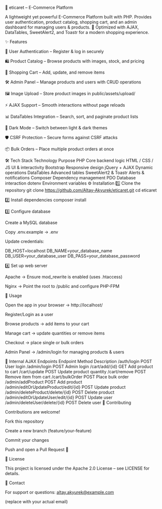 🛒 eticaret – E-Commerce Platform






A lightweight yet powerful E-Commerce Platform built with PHP.
Provides user authentication, product catalog, shopping cart, and an admin dashboard for managing users & products.
🚀 Optimized with AJAX, DataTables, SweetAlert2, and Toastr for a modern shopping experience.

✨ Features

🔐 User Authentication – Register & log in securely

🛍️ Product Catalog – Browse products with images, stock, and pricing

🛒 Shopping Cart – Add, update, and remove items

🛠️ Admin Panel – Manage products and users with CRUD operations

🖼️ Image Upload – Store product images in public/assets/upload/

⚡ AJAX Support – Smooth interactions without page reloads

📊 DataTables Integration – Search, sort, and paginate product lists

🎨 Dark Mode – Switch between light & dark themes

🛡️ CSRF Protection – Secure forms against CSRF attacks

📦 Bulk Orders – Place multiple product orders at once

🛠️ Tech Stack
Technology	Purpose
PHP	Core backend logic
HTML / CSS / JS	UI & interactivity
Bootstrap	Responsive design
jQuery + AJAX	Dynamic operations
DataTables	Advanced tables
SweetAlert2 & Toastr	Alerts & notifications
Composer	Dependency management
PDO	Database interaction
dotenv	Environment variables
⚙️ Installation
1️⃣ Clone the repository
git clone https://github.com/Altay-Akyurek/eticaret.git
cd eticaret

2️⃣ Install dependencies
composer install

3️⃣ Configure database

Create a MySQL database

Copy .env.example → .env

Update credentials:

DB_HOST=localhost
DB_NAME=your_database_name
DB_USER=your_database_user
DB_PASS=your_database_password

4️⃣ Set up web server

Apache → Ensure mod_rewrite is enabled (uses .htaccess)

Nginx → Point the root to /public and configure PHP-FPM

🚀 Usage

Open the app in your browser → http://localhost/

Register/Login as a user

Browse products → add items to your cart

Manage cart → update quantities or remove items

Checkout → place single or bulk orders

Admin Panel → /admin/login for managing products & users

🔗 Internal AJAX Endpoints
Endpoint	Method	Description
/auth/login	POST	User login
/admin/login	POST	Admin login
/cart/add/{id}	GET	Add product to cart
/cart/update	POST	Update product quantity
/cart/remove	POST	Remove item from cart
/cart/bulkOrder	POST	Place bulk order
/admin/addProduct	POST	Add product
/admin/editOrUpdateProduct/edit/{id}	POST	Update product
/admin/deleteProduct/delete/{id}	POST	Delete product
/admin/editOrUpdateUser/edit/{id}	POST	Update user
/admin/deleteUser/delete/{id}	POST	Delete user
🤝 Contributing

Contributions are welcome!

Fork this repository

Create a new branch (feature/your-feature)

Commit your changes

Push and open a Pull Request 🚀

📜 License

This project is licensed under the Apache 2.0 License – see LICENSE
 for details.

📧 Contact

For support or questions: altay.akyurek@example.com

(replace with your actual email)
